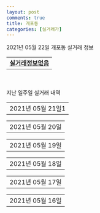 ```yaml
---
layout: post
comments: true
title: 개포동
categories: [실거래가]
---
```


2021년 05월 22일 개포동 실거래 정보

<table>
  <tr>
    <td colspan="4" style="font-weight: bold;"><a href="https://search.naver.com/search.naver?query=실거래정보없음">실거래정보없음</a></td>
  </tr>
    
</table>
    
<div style="margin-top: 50px; margin-bottom: 13px">지난 일주일 실거래 내역</div>

  <table style="width: 100%; margin-bottom: 1px">
      <tr class="header">
        <td>2021년 05월 21일1</td>
      </tr>
      <tr class="child" style="display: none">
        <td>
            
        <table>
          <tr>
            <td colspan="4" style="font-weight: bold;"><a href="https://search.naver.com/search.naver?query=개포우성3차">개포우성3차</a></td>
          </tr>

          <tr>
            <td>매매</td>
            <td>4층</td>
            <td>133.46㎡</td>
            <td>계약일 2021-05-04</td>
          </tr>
          <tr>
            <td colspan="4">289,000<br>기존최고가 289,000</td>
          </tr>
    
        </table>
        <table style="margin-top: 5px">
          <tr>
            <td colspan="4" style="font-weight: bold;"><a href="https://search.naver.com/search.naver?query=개포주공 5단지">개포주공 5단지</a></td>
          </tr>
    
          <tr>
            <td>매매</td>
            <td>9층</td>
            <td>83.17㎡</td>
            <td>계약일 2021-04-26</td>
          </tr>
          <tr>
            <td colspan="4">270,000<br>기존최고가 270,000</td>
          </tr>
    
        </table>
        <table style="margin-top: 5px">
          <tr>
            <td colspan="4" style="font-weight: bold;"><a href="https://search.naver.com/search.naver?query=경남2차">경남2차</a></td>
          </tr>
    
          <tr>
            <td>매매</td>
            <td>14층</td>
            <td>149.21㎡</td>
            <td>계약일 2021-04-26</td>
          </tr>
          <tr>
            <td colspan="4">303,000<br>기존최고가 303,000</td>
          </tr>
    
        </table>
        <table style="margin-top: 5px">
          <tr>
            <td colspan="4" style="font-weight: bold;"><a href="https://search.naver.com/search.naver?query=디에이치아너힐즈">디에이치아너힐즈</a></td>
          </tr>
    
          <tr>
            <td>매매</td>
            <td>6층</td>
            <td>76.1709㎡</td>
            <td>계약일 2021-04-23</td>
          </tr>
          <tr>
            <td colspan="4">259,000<br>기존최고가 259,000</td>
          </tr>
    
        </table>
        <table style="margin-top: 5px">
          <tr>
            <td colspan="4" style="font-weight: bold;"><a href="https://search.naver.com/search.naver?query=개포래미안포레스트">개포래미안포레스트</a></td>
          </tr>
    
          <tr>
            <td>전세</td>
            <td>31층</td>
            <td>136.06㎡</td>
            <td>계약일 2021-03-25</td>
          </tr>
          <tr>
            <td colspan="4">280,000</td>
          </tr>
    
        </table>
        <table style="margin-top: 5px">
          <tr>
            <td colspan="4" style="font-weight: bold;"><a href="https://search.naver.com/search.naver?query=개포주공 5단지">개포주공 5단지</a></td>
          </tr>
    
          <tr>
            <td>월세</td>
            <td>3층</td>
            <td>53.98㎡</td>
            <td>계약일 2021-04-10</td>
          </tr>
          <tr>
            <td colspan="4">126 (10,000)</td>
          </tr>
    
        </table>
        <table style="margin-top: 5px">
          <tr>
            <td colspan="4" style="font-weight: bold;"><a href="https://search.naver.com/search.naver?query=개포주공 6단지">개포주공 6단지</a></td>
          </tr>
    
          <tr>
            <td>전세</td>
            <td>13층</td>
            <td>83.21㎡</td>
            <td>계약일 2021-03-13</td>
          </tr>
          <tr>
            <td colspan="4">65,000</td>
          </tr>
    
        </table>
        <table style="margin-top: 5px">
          <tr>
            <td colspan="4" style="font-weight: bold;"><a href="https://search.naver.com/search.naver?query=개포주공 7단지">개포주공 7단지</a></td>
          </tr>
    
          <tr>
            <td>전세</td>
            <td>11층</td>
            <td>83.7㎡</td>
            <td>계약일 2021-05-20</td>
          </tr>
          <tr>
            <td colspan="4">50,400</td>
          </tr>
    
        </table>
        <table style="margin-top: 5px">
          <tr>
            <td colspan="4" style="font-weight: bold;"><a href="https://search.naver.com/search.naver?query=개포현대200동">개포현대200동</a></td>
          </tr>
    
          <tr>
            <td>월세</td>
            <td>4층</td>
            <td>82.2㎡</td>
            <td>계약일 2021-05-15</td>
          </tr>
          <tr>
            <td colspan="4">120 (40,000)</td>
          </tr>
    
        </table>
        <table style="margin-top: 5px">
          <tr>
            <td colspan="4" style="font-weight: bold;"><a href="https://search.naver.com/search.naver?query=경남1">경남1</a></td>
          </tr>
    
          <tr>
            <td>전세</td>
            <td>2층</td>
            <td>123.28㎡</td>
            <td>계약일 2021-03-12</td>
          </tr>
          <tr>
            <td colspan="4">90,000</td>
          </tr>
    
        </table>
        <table style="margin-top: 5px">
          <tr>
            <td colspan="4" style="font-weight: bold;"><a href="https://search.naver.com/search.naver?query=래미안블레스티지">래미안블레스티지</a></td>
          </tr>
    
          <tr>
            <td>월세</td>
            <td>6층</td>
            <td>84.943㎡</td>
            <td>계약일 2021-05-04</td>
          </tr>
          <tr>
            <td colspan="4">365 (30,000)</td>
          </tr>
    
          <tr>
            <td>월세</td>
            <td>2층</td>
            <td>49.909㎡</td>
            <td>계약일 2021-05-20</td>
          </tr>
          <tr>
            <td colspan="4">33 (22,610)</td>
          </tr>
    
          <tr>
            <td>전세</td>
            <td>13층</td>
            <td>59.897㎡</td>
            <td>계약일 2021-04-29</td>
          </tr>
          <tr>
            <td colspan="4">101,000</td>
          </tr>
    
          <tr>
            <td>전세</td>
            <td>3층</td>
            <td>99.979㎡</td>
            <td>계약일 2021-05-08</td>
          </tr>
          <tr>
            <td colspan="4">105,000</td>
          </tr>
    
        </table>
    
        </td>
      </tr>
  </table>
    
  <table style="width: 100%; margin-bottom: 1px">
      <tr class="header">
        <td>2021년 05월 20일</td>
      </tr>
      <tr class="child" style="display: none">
        <td>
            
        <table>
          <tr>
            <td colspan="4" style="font-weight: bold;"><a href="https://search.naver.com/search.naver?query=실거래정보없음">실거래정보없음</a></td>
          </tr>

        </table>
    
        </td>
      </tr>
  </table>
    
  <table style="width: 100%; margin-bottom: 1px">
      <tr class="header">
        <td>2021년 05월 19일</td>
      </tr>
      <tr class="child" style="display: none">
        <td>
            
        <table>
          <tr>
            <td colspan="4" style="font-weight: bold;"><a href="https://search.naver.com/search.naver?query=개포주공 7단지">개포주공 7단지</a></td>
          </tr>

          <tr>
            <td>매매</td>
            <td>9층</td>
            <td>53.46㎡</td>
            <td>계약일 2021-04-21</td>
          </tr>
          <tr>
            <td colspan="4">206,000<br>기존최고가 206,000</td>
          </tr>
    
        </table>
        <table style="margin-top: 5px">
          <tr>
            <td colspan="4" style="font-weight: bold;"><a href="https://search.naver.com/search.naver?query=현대1차101동~106동">현대1차101동~106동</a></td>
          </tr>
    
          <tr>
            <td>매매</td>
            <td>12층</td>
            <td>177.19㎡</td>
            <td>계약일 2021-04-20</td>
          </tr>
          <tr>
            <td colspan="4">325,000<br>기존최고가 325,000</td>
          </tr>
    
        </table>
        <table style="margin-top: 5px">
          <tr>
            <td colspan="4" style="font-weight: bold;"><a href="https://search.naver.com/search.naver?query=개포주공 7단지">개포주공 7단지</a></td>
          </tr>
    
          <tr>
            <td>월세</td>
            <td>7층</td>
            <td>60.76㎡</td>
            <td>계약일 2021-05-18</td>
          </tr>
          <tr>
            <td colspan="4">38 (20,000)</td>
          </tr>
    
          <tr>
            <td>전세</td>
            <td>6층</td>
            <td>73.26㎡</td>
            <td>계약일 2021-05-15</td>
          </tr>
          <tr>
            <td colspan="4">44,100</td>
          </tr>
    
        </table>
        <table style="margin-top: 5px">
          <tr>
            <td colspan="4" style="font-weight: bold;"><a href="https://search.naver.com/search.naver?query=래미안블레스티지">래미안블레스티지</a></td>
          </tr>
    
          <tr>
            <td>월세</td>
            <td>2층</td>
            <td>59.888㎡</td>
            <td>계약일 2021-05-18</td>
          </tr>
          <tr>
            <td colspan="4">74 (19,627)</td>
          </tr>
    
          <tr>
            <td>월세</td>
            <td>2층</td>
            <td>59.897㎡</td>
            <td>계약일 2021-05-18</td>
          </tr>
          <tr>
            <td colspan="4">39 (26,637)</td>
          </tr>
    
          <tr>
            <td>월세</td>
            <td>2층</td>
            <td>59.888㎡</td>
            <td>계약일 2021-05-18</td>
          </tr>
          <tr>
            <td colspan="4">39 (26,637)</td>
          </tr>
    
          <tr>
            <td>월세</td>
            <td>2층</td>
            <td>59.837㎡</td>
            <td>계약일 2021-05-18</td>
          </tr>
          <tr>
            <td colspan="4">39 (26,637)</td>
          </tr>
    
          <tr>
            <td>전세</td>
            <td>17층</td>
            <td>84.943㎡</td>
            <td>계약일 2021-03-27</td>
          </tr>
          <tr>
            <td colspan="4">74,000</td>
          </tr>
    
          <tr>
            <td>전세</td>
            <td>2층</td>
            <td>59.967㎡</td>
            <td>계약일 2021-04-17</td>
          </tr>
          <tr>
            <td colspan="4">59,850</td>
          </tr>
    
          <tr>
            <td>전세</td>
            <td>10층</td>
            <td>49.909㎡</td>
            <td>계약일 2021-05-08</td>
          </tr>
          <tr>
            <td colspan="4">56,700<br>기존최고가 None</td>
          </tr>
    
        </table>
    
        </td>
      </tr>
  </table>
    
  <table style="width: 100%; margin-bottom: 1px">
      <tr class="header">
        <td>2021년 05월 18일</td>
      </tr>
      <tr class="child" style="display: none">
        <td>
            
        <table>
          <tr>
            <td colspan="4" style="font-weight: bold;"><a href="https://search.naver.com/search.naver?query=개포자이(12-2)">개포자이(12-2)</a></td>
          </tr>

          <tr>
            <td>매매</td>
            <td>21층</td>
            <td>153.8㎡</td>
            <td>계약일 2021-05-11</td>
          </tr>
          <tr>
            <td colspan="4">260,000<br>기존최고가 260,000</td>
          </tr>
    
        </table>
        <table style="margin-top: 5px">
          <tr>
            <td colspan="4" style="font-weight: bold;"><a href="https://search.naver.com/search.naver?query=개포래미안포레스트">개포래미안포레스트</a></td>
          </tr>
    
          <tr>
            <td>월세</td>
            <td>7층</td>
            <td>74.66㎡</td>
            <td>계약일 2021-05-04</td>
          </tr>
          <tr>
            <td colspan="4">150 (70,000)</td>
          </tr>
    
          <tr>
            <td>전세</td>
            <td>12층</td>
            <td>74.66㎡</td>
            <td>계약일 2021-03-22</td>
          </tr>
          <tr>
            <td colspan="4">130,000</td>
          </tr>
    
        </table>
        <table style="margin-top: 5px">
          <tr>
            <td colspan="4" style="font-weight: bold;"><a href="https://search.naver.com/search.naver?query=개포주공 5단지">개포주공 5단지</a></td>
          </tr>
    
          <tr>
            <td>전세</td>
            <td>4층</td>
            <td>83.17㎡</td>
            <td>계약일 2021-03-20</td>
          </tr>
          <tr>
            <td colspan="4">79,000</td>
          </tr>
    
        </table>
        <table style="margin-top: 5px">
          <tr>
            <td colspan="4" style="font-weight: bold;"><a href="https://search.naver.com/search.naver?query=개포주공 6단지">개포주공 6단지</a></td>
          </tr>
    
          <tr>
            <td>월세</td>
            <td>13층</td>
            <td>53.06㎡</td>
            <td>계약일 2021-03-19</td>
          </tr>
          <tr>
            <td colspan="4">15 (45,000)</td>
          </tr>
    
          <tr>
            <td>전세</td>
            <td>2층</td>
            <td>73.02㎡</td>
            <td>계약일 2021-05-15</td>
          </tr>
          <tr>
            <td colspan="4">41,475</td>
          </tr>
    
        </table>
        <table style="margin-top: 5px">
          <tr>
            <td colspan="4" style="font-weight: bold;"><a href="https://search.naver.com/search.naver?query=경남1">경남1</a></td>
          </tr>
    
          <tr>
            <td>월세</td>
            <td>10층</td>
            <td>123.28㎡</td>
            <td>계약일 2021-03-12</td>
          </tr>
          <tr>
            <td colspan="4">180 (70,000)</td>
          </tr>
    
        </table>
        <table style="margin-top: 5px">
          <tr>
            <td colspan="4" style="font-weight: bold;"><a href="https://search.naver.com/search.naver?query=래미안블레스티지">래미안블레스티지</a></td>
          </tr>
    
          <tr>
            <td>월세</td>
            <td>8층</td>
            <td>84.95㎡</td>
            <td>계약일 2021-03-04</td>
          </tr>
          <tr>
            <td colspan="4">60 (140,000)</td>
          </tr>
    
          <tr>
            <td>월세</td>
            <td>2층</td>
            <td>59.888㎡</td>
            <td>계약일 2021-05-17</td>
          </tr>
          <tr>
            <td colspan="4">39 (26,637)</td>
          </tr>
    
          <tr>
            <td>월세</td>
            <td>1층</td>
            <td>59.967㎡</td>
            <td>계약일 2021-05-17</td>
          </tr>
          <tr>
            <td colspan="4">37 (26,987)</td>
          </tr>
    
          <tr>
            <td>월세</td>
            <td>5층</td>
            <td>84.95㎡</td>
            <td>계약일 2021-05-14</td>
          </tr>
          <tr>
            <td colspan="4">180 (100,000)</td>
          </tr>
    
          <tr>
            <td>전세</td>
            <td>23층</td>
            <td>99.979㎡</td>
            <td>계약일 2021-03-12</td>
          </tr>
          <tr>
            <td colspan="4">200,000</td>
          </tr>
    
          <tr>
            <td>전세</td>
            <td>33층</td>
            <td>99.991㎡</td>
            <td>계약일 2021-05-15</td>
          </tr>
          <tr>
            <td colspan="4">99,750</td>
          </tr>
    
        </table>
        <table style="margin-top: 5px">
          <tr>
            <td colspan="4" style="font-weight: bold;"><a href="https://search.naver.com/search.naver?query=현대3">현대3</a></td>
          </tr>
    
          <tr>
            <td>전세</td>
            <td>8층</td>
            <td>131.83㎡</td>
            <td>계약일 2021-05-15</td>
          </tr>
          <tr>
            <td colspan="4">91,300</td>
          </tr>
    
        </table>
    
        </td>
      </tr>
  </table>
    
  <table style="width: 100%; margin-bottom: 1px">
      <tr class="header">
        <td>2021년 05월 17일</td>
      </tr>
      <tr class="child" style="display: none">
        <td>
            
        <table>
          <tr>
            <td colspan="4" style="font-weight: bold;"><a href="https://search.naver.com/search.naver?query=실거래정보없음">실거래정보없음</a></td>
          </tr>

        </table>
    
        </td>
      </tr>
  </table>
    
  <table style="width: 100%; margin-bottom: 1px">
      <tr class="header">
        <td>2021년 05월 16일</td>
      </tr>
      <tr class="child" style="display: none">
        <td>
            
        <table>
          <tr>
            <td colspan="4" style="font-weight: bold;"><a href="https://search.naver.com/search.naver?query=실거래정보없음">실거래정보없음</a></td>
          </tr>

        </table>
    
        </td>
      </tr>
  </table>
    

